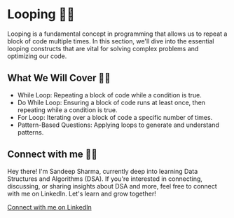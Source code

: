 # Looping 🔄🔄

Looping is a fundamental concept in programming that allows us to repeat a block of code multiple times. In this section, we'll dive into the essential looping constructs that are vital for solving complex problems and optimizing our code.

## What We Will Cover 🎯🎯

* While Loop: Repeating a block of code while a condition is true.
* Do While Loop: Ensuring a block of code runs at least once, then repeating while a condition is true.
* For Loop: Iterating over a block of code a specific number of times.
* Pattern-Based Questions: Applying loops to generate and understand patterns.

## Connect with me 🎉🎉

Hey there! I'm Sandeep Sharma, currently deep into learning Data Structures and Algorithms (DSA). If you're interested in connecting, discussing, or sharing insights about DSA and more, feel free to connect with me on LinkedIn. Let's learn and grow together!

[Connect with me on LinkedIn](https://www.linkedin.com/in/devsandeepsharma/)